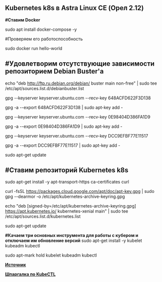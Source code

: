 Kubernetes k8s в Astra Linux CE (Орел 2.12)
---
<b>#Ставим Docker</b>

sudo apt install docker-compose -y

#Проверяем его работоспособность

sudo docker run hello-world

#Удовлетворим отсутствующие зависимости репозиторием Debian Buster'а
---
echo "deb http://ftp.ru.debian.org/debian/ buster main non-free" | sudo tee /etc/apt/sources.list.d/debianbuster.list

gpg --keyserver keyserver.ubuntu.com --recv-key 648ACFD622F3D138

gpg -a --export 648ACFD622F3D138 | sudo apt-key add -

gpg --keyserver keyserver.ubuntu.com --recv-key 0E98404D386FA1D9

gpg -a --export 0E98404D386FA1D9 | sudo apt-key add -

gpg --keyserver keyserver.ubuntu.com --recv-key DCC9EFBF77E11517

gpg -a --export DCC9EFBF77E11517 | sudo apt-key add -

sudo apt-get update


#Ставим репозиторий Kubernetes k8s
---
sudo apt-get install -y apt-transport-https ca-certificates curl

curl -fsSL https://packages.cloud.google.com/apt/doc/apt-key.gpg | sudo gpg --dearmor -o /etc/apt/kubernetes-archive-keyring.gpg

echo "deb [signed-by=/etc/apt/kubernetes-archive-keyring.gpg] https://apt.kubernetes.io/ kubernetes-xenial main" | sudo tee /etc/apt/sources.list.d/kubernetes.list

sudo apt-get update


<b>#Качаем три основных инструмента для работы с кубером и отключаем им обновление версий</b>
sudo apt-get install -y kubelet kubeadm kubectl

sudo apt-mark hold kubelet kubeadm kubectl


[**Источник**](https://kubernetes.io/docs/setup/production-environment/tools/kubeadm/install-kubeadm/)

[**Шпаргалка по KubeCTL**](https://kubernetes.io/ru/docs/reference/kubectl/cheatsheet/)

